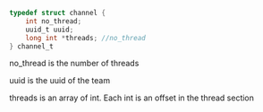 ```c
typedef struct channel {
	int no_thread;
	uuid_t uuid;
	long int *threads; //no_thread
} channel_t
```

no_thread is the number of threads

uuid is the uuid of the team

threads is an array of int. Each int is an offset in the thread section

